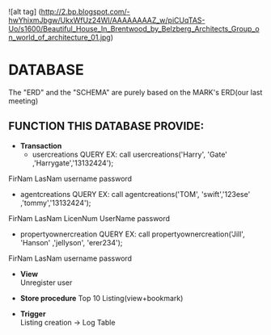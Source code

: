 
![alt tag] (http://2.bp.blogspot.com/-hwYhixmJbgw/UkxWfUz24WI/AAAAAAAAZ_w/piCUqTAS-Uo/s1600/Beautiful_House_In_Brentwood_by_Belzberg_Architects_Group_on_world_of_architecture_01.jpg)


# DATABASE
The "ERD" and the "SCHEMA" are purely based on the MARK's ERD(our last meeting)

## FUNCTION THIS DATABASE PROVIDE:

* **Transaction**        
  *  usercreations
QUERY
EX: call usercreations('Harry', 'Gate' ,'Harrygate','13132424');
                         
FirNam   LasNam  username    password

  *  agentcreations
QUERY
EX: call agentcreations('TOM', 'swift','123ese' ,'tommy','13132424');
	                
FirNam  LasNam LicenNum  UserName password

  *  propertyownercreation
QUERY
EX: call propertyownercreation('Jill',  'Hanson' ,'jellyson',  'erer234');
      				
FirNam   LasNam   username     password
* **View**                   
Unregister user


* **Store procedure** 
Top 10 Listing(view+bookmark)


* **Trigger**                
Listing creation -> Log Table   

